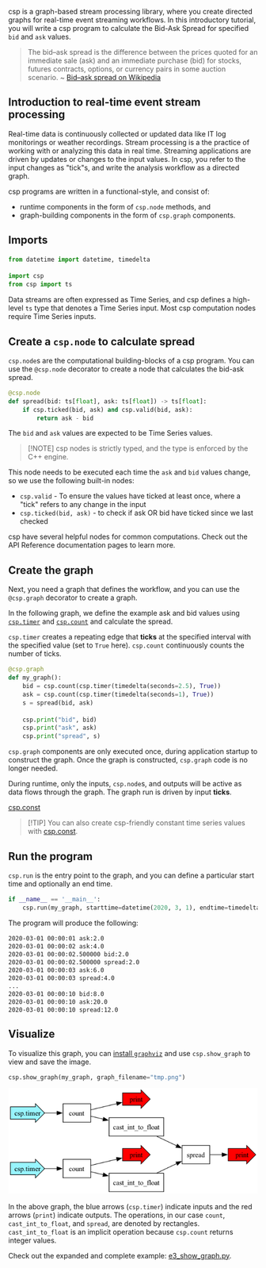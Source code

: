 csp is a graph-based stream processing library, where you create directed graphs for real-time event streaming workflows.
In this introductory tutorial, you will write a csp program to calculate the Bid-Ask Spread for specified `bid` and `ask` values.

> The bid–ask spread is the difference between the prices quoted for an immediate sale (ask) and an immediate purchase (bid) for stocks, futures contracts, options, or currency pairs in some auction scenario.
> ~ [Bid–ask spread on Wikipedia](https://en.wikipedia.org/wiki/Bid%E2%80%93ask_spread)

## Introduction to real-time event stream processing

Real-time data is continuously collected or updated data like IT log monitorings or weather recordings. Stream processing is a the practice of working with or analyzing this data in real time. Streaming applications are driven by updates or changes to the input values. In csp, you refer to the input changes as "tick"s, and write the analysis workflow as a directed graph.

csp programs are written in a functional-style, and consist of:

- runtime components in the form of `csp.node` methods, and
- graph-building components in the form of `csp.graph` components.

## Imports

```python
from datetime import datetime, timedelta

import csp
from csp import ts
```

Data streams are often expressed as Time Series, and csp defines a high-level `ts` type that denotes a Time Series input. Most csp computation nodes require Time Series inputs.

## Create a `csp.node` to calculate spread

`csp.node`s are the computational building-blocks of a csp program. You can use the `@csp.node` decorator to create a node that calculates the bid-ask spread.

```python
@csp.node
def spread(bid: ts[float], ask: ts[float]) -> ts[float]:
    if csp.ticked(bid, ask) and csp.valid(bid, ask):
        return ask - bid
```

The `bid` and `ask` values are expected to be Time Series values.

> \[!NOTE\]
> csp nodes is strictly typed, and the type is enforced by the C++ engine.

This node needs to be executed each time the `ask` and `bid` values change, so we use the following built-in nodes:

- `csp.valid` - To ensure the values have ticked at least once, where a "tick" refers to any change in the input
- `csp.ticked(bid, ask)` - to check if ask OR bid have ticked since we last checked

csp have several helpful nodes for common computations. Check out the API Reference documentation pages to learn more.

## Create the graph

Next, you need a graph that defines the workflow, and you can use the `@csp.graph` decorator to create a graph.

In the following graph, we define the example ask and bid values using [`csp.timer`](Base-Adapters-API#csptimer) and [`csp.count`](Base-Nodes-API#cspcount) and calculate the spread.

`csp.timer` creates a repeating edge that **ticks** at the specified interval with the specified value (set to `True` here). `csp.count` continuously counts the number of ticks.

```python
@csp.graph
def my_graph():
    bid = csp.count(csp.timer(timedelta(seconds=2.5), True))
    ask = csp.count(csp.timer(timedelta(seconds=1), True))
    s = spread(bid, ask)

    csp.print("bid", bid)
    csp.print("ask", ask)
    csp.print("spread", s)
```

`csp.graph` components are only executed once, during application startup to construct the graph. Once the graph is constructed, `csp.graph` code is no longer needed.

During runtime, only the inputs, `csp.node`s, and outputs will be active as data flows through the graph. The graph run is driven by input **ticks**.

[csp.const](Base-Adapters-API#cspconst)

> \[!TIP\]
> You can also create csp-friendly constant time series values with [csp.const](Base-Adapters-API#cspconst).

## Run the program

`csp.run` is the entry point to the graph, and you can define a particular start time and optionally an end time.

```python
if __name__ == '__main__':
    csp.run(my_graph, starttime=datetime(2020, 3, 1), endtime=timedelta(seconds=10))
```

The program will produce the following:

```python-console
2020-03-01 00:00:01 ask:2.0
2020-03-01 00:00:02 ask:4.0
2020-03-01 00:00:02.500000 bid:2.0
2020-03-01 00:00:02.500000 spread:2.0
2020-03-01 00:00:03 ask:6.0
2020-03-01 00:00:03 spread:4.0
...
2020-03-01 00:00:10 bid:8.0
2020-03-01 00:00:10 ask:20.0
2020-03-01 00:00:10 spread:12.0
```

## Visualize

To visualize this graph, you can [install `graphviz`](https://graphviz.readthedocs.io/en/stable/manual.html) and use `csp.show_graph` to view and save the image.

```python
csp.show_graph(my_graph, graph_filename="tmp.png")
```

![Output generated by show_graph](../images/ask-bid-graph.png)

In the above graph, the blue arrows (`csp.timer`) indicate inputs and the red arrows (`print`) indicate outputs. The operations, in our case `count`, `cast_int_to_float`, and `spread`, are denoted by rectangles. `cast_int_to_float` is an implicit operation because `csp.count` returns integer values.

Check out the expanded and complete example: [e3_show_graph.py](https://github.com/Point72/csp/blob/main/examples/01_basics/e3_show_graph.py).
